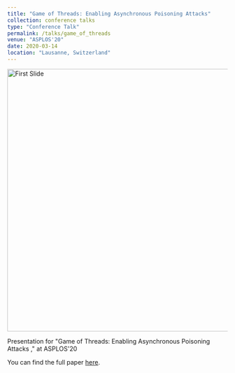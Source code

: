```yaml
---
title: "Game of Threads: Enabling Asynchronous Poisoning Attacks"
collection: conference talks
type: "Conference Talk"
permalink: /talks/game_of_threads
venue: "ASPLOS'20"
date: 2020-03-14
location: "Lausanne, Switzerland"
---
```


<a href="http://www.youtube.com/watch?v=3_8sx5kkeBY">
<img src="https://jose-sv.github.io/talks/heading.png" alt="First Slide" width="600"/>
</a>

Presentation for "Game of Threads: Enabling Asynchronous Poisoning Attacks
," at ASPLOS'20

You can find the full paper [here](https://dl.acm.org/doi/abs/10.1145/3373376.3378462).

